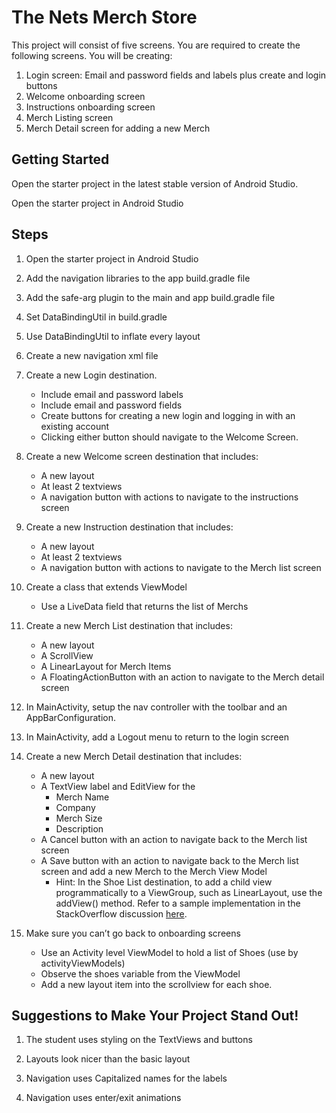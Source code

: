 # The Nets Merch Store

This project will consist of five screens. You are required to create the following screens. You will be creating:

1. Login screen: Email and password fields and labels plus create and login buttons
2. Welcome onboarding screen
3. Instructions onboarding screen
4. Merch Listing screen
5. Merch Detail screen for adding a new Merch

## Getting Started

Open the starter project in the latest stable version of Android Studio.

Open the starter project in Android Studio

## Steps

1. Open the starter project in Android Studio

2. Add the navigation libraries to the app build.gradle file

3. Add the safe-arg plugin to the main and app build.gradle file

4. Set DataBindingUtil in build.gradle 

5. Use DataBindingUtil to inflate every layout

6. Create a new navigation xml file

7. Create a new Login destination.

   * Include email and password labels
   * Include email and password fields
   * Create buttons for creating a new login and logging in with an existing account
   * Clicking either button should navigate to the Welcome Screen.

8. Create a new Welcome screen destination that includes:

   * A new layout
   * At least 2 textviews
   * A navigation button with actions to navigate to the instructions screen

9. Create a new Instruction destination that includes:

   * A new layout
   * At least 2 textviews
   * A navigation button with actions to navigate to the Merch list screen

10. Create a class that extends ViewModel

    *  Use a LiveData field that returns the list of Merchs

11. Create a new Merch List destination that includes:

    * A new layout
    * A ScrollView
    * A LinearLayout for Merch Items
    * A FloatingActionButton with an action to navigate to the Merch detail screen

12. In MainActivity, setup the nav controller with the toolbar and an AppBarConfiguration.

13. In MainActivity, add a Logout menu to return to the login screen

14. Create a new Merch Detail destination that includes:

    * A new layout
    * A TextView label and EditView for the
      * Merch Name
      * Company
      * Merch Size
      * Description
    * A Cancel button with an action to navigate back to the Merch list screen
    * A Save button with an action to navigate back to the Merch list screen and add a new Merch to the Merch View Model
      * Hint: In the Shoe List destination, to add a child view programmatically to a ViewGroup, such as LinearLayout, 
      use the addView() method. Refer to a sample implementation in the StackOverflow discussion [here](https://stackoverflow.com/questions/2395769/how-to-programmatically-add-views-to-views).

15. Make sure you can’t go back to onboarding screens
    * Use an Activity level ViewModel to hold a list of Shoes (use by activityViewModels)
    * Observe the shoes variable from the ViewModel
    * Add a new layout item into the scrollview for each shoe.

## Suggestions to Make Your Project Stand Out!

1. The student uses styling on the TextViews and buttons 

2. Layouts look nicer than the basic layout 

3. Navigation uses Capitalized names for the labels 

4. Navigation uses enter/exit animations

